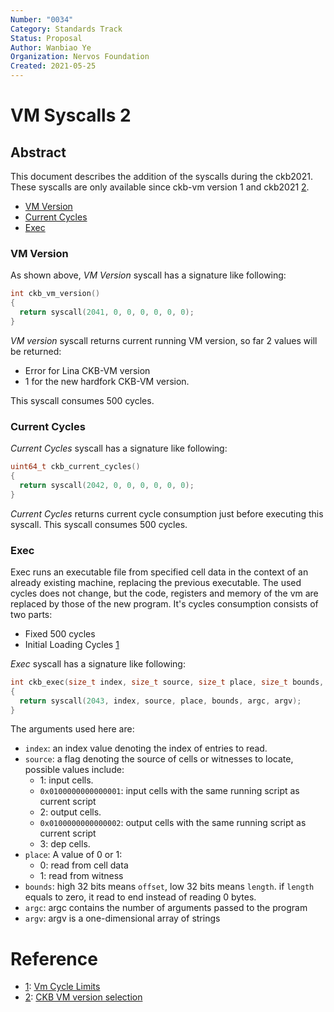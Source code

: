 ```yaml
---
Number: "0034"
Category: Standards Track
Status: Proposal
Author: Wanbiao Ye
Organization: Nervos Foundation
Created: 2021-05-25
---
```


# VM Syscalls 2

## Abstract

This document describes the addition of the syscalls during the ckb2021. These syscalls are only available since ckb-vm version 1 and ckb2021 [2].

- [VM Version]
- [Current Cycles]
- [Exec]

### VM Version
[vm version]: #vm-version

As shown above, *VM Version* syscall has a signature like following:

```c
int ckb_vm_version()
{
  return syscall(2041, 0, 0, 0, 0, 0, 0);
}
```

*VM version* syscall returns current running VM version, so far 2 values will be returned:

- Error for Lina CKB-VM version
- 1 for the new hardfork CKB-VM version.

This syscall consumes 500 cycles.

### Current Cycles
[current cycles]: #current-cycles

*Current Cycles* syscall has a signature like following:

```c
uint64_t ckb_current_cycles()
{
  return syscall(2042, 0, 0, 0, 0, 0, 0);
}
```

*Current Cycles* returns current cycle consumption just before executing this syscall. This syscall consumes 500 cycles.


### Exec
[exec]: #exec

Exec runs an executable file from specified cell data in the context of an already existing machine, replacing the previous executable. The used cycles does not change, but the code, registers and memory of the vm are replaced by those of the new program. It's cycles consumption consists of two parts:

- Fixed 500 cycles
- Initial Loading Cycles [1]

*Exec* syscall has a signature like following:

```c
int ckb_exec(size_t index, size_t source, size_t place, size_t bounds, int argc, char* argv[])
{
  return syscall(2043, index, source, place, bounds, argc, argv);
}
```

The arguments used here are:

* `index`: an index value denoting the index of entries to read.
* `source`: a flag denoting the source of cells or witnesses to locate, possible values include:
    + 1: input cells.
    + `0x0100000000000001`: input cells with the same running script as current script
    + 2: output cells.
    + `0x0100000000000002`: output cells with the same running script as current script
    + 3: dep cells.
* `place`: A value of 0 or 1:
    + 0: read from cell data
    + 1: read from witness
* `bounds`: high 32 bits means `offset`, low 32 bits means `length`. if `length` equals to zero, it read to end instead of reading 0 bytes.
* `argc`: argc contains the number of arguments passed to the program
* `argv`: argv is a one-dimensional array of strings


# Reference

* [1]: [Vm Cycle Limits][1]
* [2]: [CKB VM version selection][2]

[1]: ../0014-vm-cycle-limits/0014-vm-cycle-limits.md
[2]: ../0032-ckb-vm-version-selection/0032-ckb-vm-version-selection.md
